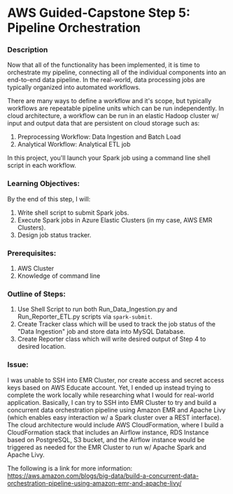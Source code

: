 # AWS Guided-Capstone Step 5: Pipeline Orchestration

### Description
Now that all of the functionality has been implemented, it is time to orchestrate my pipeline, connecting all of the individual components into an end-to-end data pipeline. In the real-world, data processing jobs are typically organized into automated workflows.

There are many ways to define a workflow and it's scope, but typically workflows are repeatable pipeline units which can be run independently. In cloud architecture, a workflow can be run in an elastic Hadoop cluster w/ input and output data that are persistent on cloud storage such as:
1. Preprocessing Workflow: Data Ingestion and Batch Load
2. Analytical Workflow: Analytical ETL job

In this project, you'll launch your Spark job using a command line shell script in each workflow.

### Learning Objectives:
By the end of this step, I will:
1. Write shell script to submit Spark jobs.
2. Execute Spark jobs in Azure Elastic Clusters (in my case, AWS EMR Clusters).
3. Design job status tracker.

### Prerequisites:
1. AWS Cluster
2. Knowledge of command line

### Outline of Steps:
1. Use Shell Script to run both Run_Data_Ingestion.py and Run_Reporter_ETL.py scripts via ```spark-submit```.
2. Create Tracker class which will be used to track the job status of the "Data Ingestion" job and store data into MySQL Database.
3. Create Reporter class which will write desired output of Step 4 to desired location.

### Issue:
I was unable to SSH into EMR Cluster, nor create access and secret access keys based on AWS Educate account.
Yet, I ended up instead trying to complete the work locally while researching what I would for real-world application.
Basically, I can try to SSH into EMR Cluster to try and build a concurrent data orchestration pipeline using Amazon EMR and Apache Livy (which enables easy interaction w/ a Spark cluster over a REST interface). The cloud architecture would include AWS CloudFormation, where I build a CloudFormation stack that includes an Airflow instance, RDS Instance based on PostgreSQL, S3 bucket, and the Airflow instance would be triggered as needed for the EMR Cluster to run w/ Apache Spark and Apache Livy.

The following is a link for more information: https://aws.amazon.com/blogs/big-data/build-a-concurrent-data-orchestration-pipeline-using-amazon-emr-and-apache-livy/








